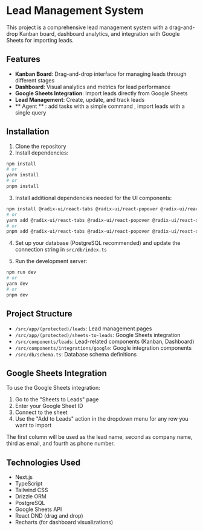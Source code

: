 # Lead Management System

This project is a comprehensive lead management system with a drag-and-drop Kanban board, dashboard analytics, and integration with Google Sheets for importing leads.

## Features

- **Kanban Board**: Drag-and-drop interface for managing leads through different stages
- **Dashboard**: Visual analytics and metrics for lead performance
- **Google Sheets Integration**: Import leads directly from Google Sheets
- **Lead Management**: Create, update, and track leads
- ** Agent ** : add tasks with a simple command , import leads with a single query

## Installation

1. Clone the repository
2. Install dependencies:

```bash
npm install
# or
yarn install
# or
pnpm install
```

3. Install additional dependencies needed for the UI components:

```bash
npm install @radix-ui/react-tabs @radix-ui/react-popover @radix-ui/react-dropdown-menu clsx tailwind-merge react-day-picker date-fns
# or
yarn add @radix-ui/react-tabs @radix-ui/react-popover @radix-ui/react-dropdown-menu clsx tailwind-merge react-day-picker date-fns
# or
pnpm add @radix-ui/react-tabs @radix-ui/react-popover @radix-ui/react-dropdown-menu clsx tailwind-merge react-day-picker date-fns
```

4. Set up your database (PostgreSQL recommended) and update the connection string in `src/db/index.ts`

5. Run the development server:

```bash
npm run dev
# or
yarn dev
# or
pnpm dev
```

## Project Structure

- `/src/app/(protected)/leads`: Lead management pages
- `/src/app/(protected)/sheets-to-leads`: Google Sheets integration
- `/src/components/leads`: Lead-related components (Kanban, Dashboard)
- `/src/components/integrations/google`: Google integration components
- `/src/db/schema.ts`: Database schema definitions

## Google Sheets Integration

To use the Google Sheets integration:

1. Go to the "Sheets to Leads" page
2. Enter your Google Sheet ID
3. Connect to the sheet
4. Use the "Add to Leads" action in the dropdown menu for any row you want to import

The first column will be used as the lead name, second as company name, third as email, and fourth as phone number.

## Technologies Used

- Next.js
- TypeScript
- Tailwind CSS
- Drizzle ORM
- PostgreSQL
- Google Sheets API
- React DND (drag and drop)
- Recharts (for dashboard visualizations) 